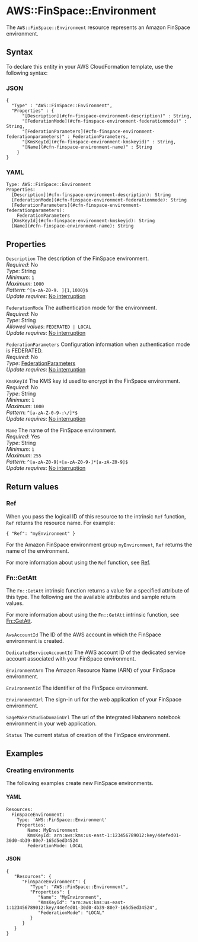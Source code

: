 # AWS::FinSpace::Environment<a name="aws-resource-finspace-environment"></a>

 The `AWS::FinSpace::Environment` resource represents an Amazon FinSpace environment\. 

## Syntax<a name="aws-resource-finspace-environment-syntax"></a>

To declare this entity in your AWS CloudFormation template, use the following syntax:

### JSON<a name="aws-resource-finspace-environment-syntax.json"></a>

```
{
  "Type" : "AWS::FinSpace::Environment",
  "Properties" : {
      "[Description](#cfn-finspace-environment-description)" : String,
      "[FederationMode](#cfn-finspace-environment-federationmode)" : String,
      "[FederationParameters](#cfn-finspace-environment-federationparameters)" : FederationParameters,
      "[KmsKeyId](#cfn-finspace-environment-kmskeyid)" : String,
      "[Name](#cfn-finspace-environment-name)" : String
    }
}
```

### YAML<a name="aws-resource-finspace-environment-syntax.yaml"></a>

```
Type: AWS::FinSpace::Environment
Properties: 
  [Description](#cfn-finspace-environment-description): String
  [FederationMode](#cfn-finspace-environment-federationmode): String
  [FederationParameters](#cfn-finspace-environment-federationparameters): 
    FederationParameters
  [KmsKeyId](#cfn-finspace-environment-kmskeyid): String
  [Name](#cfn-finspace-environment-name): String
```

## Properties<a name="aws-resource-finspace-environment-properties"></a>

`Description`  <a name="cfn-finspace-environment-description"></a>
The description of the FinSpace environment\.  
*Required*: No  
*Type*: String  
*Minimum*: `1`  
*Maximum*: `1000`  
*Pattern*: `^[a-zA-Z0-9. ]{1,1000}$`  
*Update requires*: [No interruption](https://docs.aws.amazon.com/AWSCloudFormation/latest/UserGuide/using-cfn-updating-stacks-update-behaviors.html#update-no-interrupt)

`FederationMode`  <a name="cfn-finspace-environment-federationmode"></a>
The authentication mode for the environment\.  
*Required*: No  
*Type*: String  
*Allowed values*: `FEDERATED | LOCAL`  
*Update requires*: [No interruption](https://docs.aws.amazon.com/AWSCloudFormation/latest/UserGuide/using-cfn-updating-stacks-update-behaviors.html#update-no-interrupt)

`FederationParameters`  <a name="cfn-finspace-environment-federationparameters"></a>
Configuration information when authentication mode is FEDERATED\.  
*Required*: No  
*Type*: [FederationParameters](aws-properties-finspace-environment-federationparameters.md)  
*Update requires*: [No interruption](https://docs.aws.amazon.com/AWSCloudFormation/latest/UserGuide/using-cfn-updating-stacks-update-behaviors.html#update-no-interrupt)

`KmsKeyId`  <a name="cfn-finspace-environment-kmskeyid"></a>
The KMS key id used to encrypt in the FinSpace environment\.  
*Required*: No  
*Type*: String  
*Minimum*: `1`  
*Maximum*: `1000`  
*Pattern*: `^[a-zA-Z-0-9-:\/]*$`  
*Update requires*: [No interruption](https://docs.aws.amazon.com/AWSCloudFormation/latest/UserGuide/using-cfn-updating-stacks-update-behaviors.html#update-no-interrupt)

`Name`  <a name="cfn-finspace-environment-name"></a>
The name of the FinSpace environment\.  
*Required*: Yes  
*Type*: String  
*Minimum*: `1`  
*Maximum*: `255`  
*Pattern*: `^[a-zA-Z0-9]+[a-zA-Z0-9-]*[a-zA-Z0-9]$`  
*Update requires*: [No interruption](https://docs.aws.amazon.com/AWSCloudFormation/latest/UserGuide/using-cfn-updating-stacks-update-behaviors.html#update-no-interrupt)

## Return values<a name="aws-resource-finspace-environment-return-values"></a>

### Ref<a name="aws-resource-finspace-environment-return-values-ref"></a>

When you pass the logical ID of this resource to the intrinsic `Ref` function, `Ref` returns the resource name\. For example:

 `{ "Ref": "myEnvironment" }` 

For the Amazon FinSpace environment group `myEnvironment`, `Ref` returns the name of the environment\.

For more information about using the `Ref` function, see [Ref](https://docs.aws.amazon.com/AWSCloudFormation/latest/UserGuide/intrinsic-function-reference-ref.html)\.

### Fn::GetAtt<a name="aws-resource-finspace-environment-return-values-fn--getatt"></a>

The `Fn::GetAtt` intrinsic function returns a value for a specified attribute of this type\. The following are the available attributes and sample return values\.

For more information about using the `Fn::GetAtt` intrinsic function, see [Fn::GetAtt](https://docs.aws.amazon.com/AWSCloudFormation/latest/UserGuide/intrinsic-function-reference-getatt.html)\.

#### <a name="aws-resource-finspace-environment-return-values-fn--getatt-fn--getatt"></a>

`AwsAccountId`  <a name="AwsAccountId-fn::getatt"></a>
The ID of the AWS account in which the FinSpace environment is created\. 

`DedicatedServiceAccountId`  <a name="DedicatedServiceAccountId-fn::getatt"></a>
The AWS account ID of the dedicated service account associated with your FinSpace environment\. 

`EnvironmentArn`  <a name="EnvironmentArn-fn::getatt"></a>
The Amazon Resource Name \(ARN\) of your FinSpace environment\. 

`EnvironmentId`  <a name="EnvironmentId-fn::getatt"></a>
The identifier of the FinSpace environment\. 

`EnvironmentUrl`  <a name="EnvironmentUrl-fn::getatt"></a>
The sign\-in url for the web application of your FinSpace environment\. 

`SageMakerStudioDomainUrl`  <a name="SageMakerStudioDomainUrl-fn::getatt"></a>
The url of the integrated Habanero notebook environment in your web application\. 

`Status`  <a name="Status-fn::getatt"></a>
The current status of creation of the FinSpace environment\. 

## Examples<a name="aws-resource-finspace-environment--examples"></a>



### Creating environments<a name="aws-resource-finspace-environment--examples--Creating_environments"></a>

The following examples create new FinSpace environments\.

#### YAML<a name="aws-resource-finspace-environment--examples--Creating_environments--yaml"></a>

```
Resources:
  FinSpaceEnvironment:
    Type: 'AWS::FinSpace::Environment'
    Properties:
        Name: MyEnvironment
        KmsKeyId: arn:aws:kms:us-east-1:123456789012:key/44efed01-30d0-4b39-80e7-165d5ed34524
        FederationMode: LOCAL
```

#### JSON<a name="aws-resource-finspace-environment--examples--Creating_environments--json"></a>

```
{
   "Resources": {
      "FinSpaceEnvironment": {
         "Type": "AWS::FinSpace::Environment",
         "Properties": {
            "Name": "MyEnvironment",
            "KmsKeyId": "arn:aws:kms:us-east-1:123456789012:key/44efed01-30d0-4b39-80e7-165d5ed34524",
            "FederationMode": "LOCAL"
         }
      }
   }
}
```